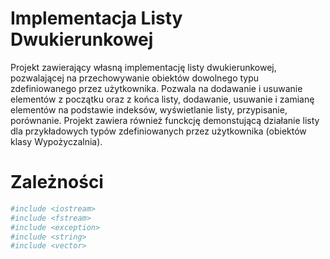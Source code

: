 # Implementacja Listy Dwukierunkowej 
Projekt zawierający własną implementację listy dwukierunkowej, pozwalającej na przechowywanie obiektów dowolnego typu zdefiniowanego przez użytkownika. Pozwala na dodawanie i usuwanie elementów z początku oraz z końca listy,  dodawanie, usuwanie i zamianę elementów na podstawie indeksów, wyświetlanie listy, przypisanie, porównanie. Projekt zawiera również funckcję demonstującą działanie listy dla przykładowych typów zdefiniowanych przez użytkownika (obiektów klasy Wypożyczalnia).

# Zależności
```sh
#include <iostream>
#include <fstream>
#include <exception>
#include <string>
#include <vector>
```
